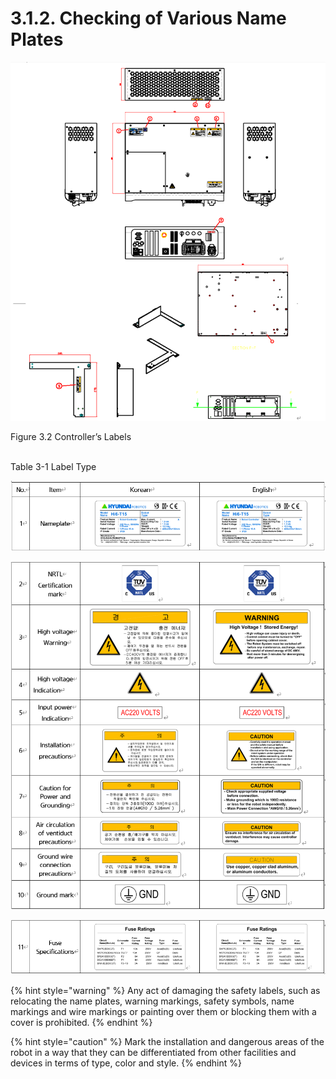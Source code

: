 ﻿# 3.1.2. Checking of Various Name Plates

![](../../_assets/그림_3.1.2_안전라벨.png  )

Figure 3.2 Controller’s Labels <br/><br/>

Table 3-1 Label Type

![](../../_assets/1.7._안전_라벨(Hi6).png)

![](../../_assets/1.7._안전_라벨(Hi6)-표_1-2_안전라벨.png)

![](../../_assets/1.7._안전_라벨(Hi6)-표_1-2_안전라벨2.png)

{% hint style="warning" %}
Any act of damaging the safety labels, such as relocating the name plates, warning markings, safety symbols, name markings and wire markings or painting over them or blocking them with a cover is prohibited. 
{% endhint %}

{% hint style="caution" %}
Mark the installation and dangerous areas of the robot in a way that they can be differentiated from other facilities and devices in terms of type, color and style.
{% endhint %}
